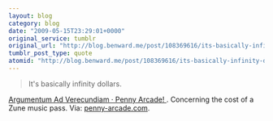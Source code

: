 ```yaml
---
layout: blog
category: blog
date: "2009-05-15T23:29:01+0000"
original_service: tumblr
original_url: "http://blog.benward.me/post/108369616/its-basically-infinity-dollars"
tumblr_post_type: quote
atomid: "http://blog.benward.me/post/108369616/its-basically-infinity-dollars"
---
```

> It's basically infinity dollars.

<a href="http://www.penny-arcade.com/comic/2009/5/15/argumentum-ad-verecundiam/">Argumentum Ad Verecundiam · Penny Arcade! </a>. Concerning the cost of a Zune music pass.
Via: [penny-arcade.com](http://www.penny-arcade.com/comic/2009/5/15/argumentum-ad-verecundiam/).